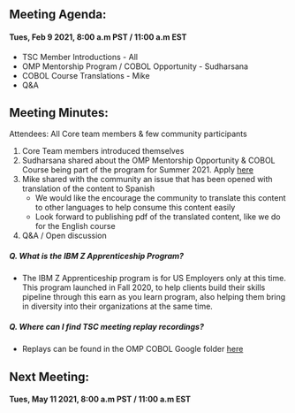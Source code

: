 ## Meeting Agenda:
#### Tues, Feb 9 2021, 8:00 a.m PST / 11:00 a.m EST 

- TSC Member Introductions - All
- OMP Mentorship Program / COBOL Opportunity - Sudharsana
- COBOL Course Translations - Mike
- Q&A

## Meeting Minutes:
Attendees: All Core team members & few community participants

1. Core Team members introduced themselves
2. Sudharsana shared about the OMP Mentorship Opportunity & COBOL Course being part of the program for Summer 2021. Apply [here](https://www.openmainframeproject.org/projects/mentorship/apply)
3. Mike shared with the community an issue that has been opened with translation of the content to Spanish
   - We would like the encourage the community to translate this content to other languages to help consume this content easily
   - Look forward to publishing pdf of the translated content, like we do for the English course
4. Q&A / Open discussion
##### Q. What is the IBM Z Apprenticeship Program?
   - The IBM Z Apprenticeship program is for US Employers only at this time. This program launched in Fall 2020, to help clients build their skills pipeline through this earn as you learn program, also helping them bring in diversity into their organizations at the same time.
##### Q. Where can I find TSC meeting replay recordings?
   - Replays can be found in the OMP COBOL Google folder [here](https://drive.google.com/file/d/1bD0_TpyiTBseAPP155Un--_JwntOOcDV/view?usp=sharing)
## Next Meeting:
#### Tues, May 11 2021, 8:00 a.m PST / 11:00 a.m EST 
